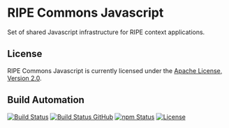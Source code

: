 # RIPE Commons Javascript

Set of shared Javascript infrastructure for RIPE context applications.

## License

RIPE Commons Javascript is currently licensed under the [Apache License, Version 2.0](http://www.apache.org/licenses/).

## Build Automation

[![Build Status](https://travis-ci.com/ripe-tech/ripe-commons-js.svg?branch=master)](https://travis-ci.com/ripe-tech/ripe-commons-js)
[![Build Status GitHub](https://github.com/ripe-tech/ripe-commons-js/workflows/Main%20Workflow/badge.svg)](https://github.com/ripe-tech/ripe-commons-js/actions)
[![npm Status](https://img.shields.io/npm/v/ripe-commons.svg)](https://www.npmjs.com/package/ripe-commons)
[![License](https://img.shields.io/badge/license-Apache%202.0-blue.svg)](https://www.apache.org/licenses/)
